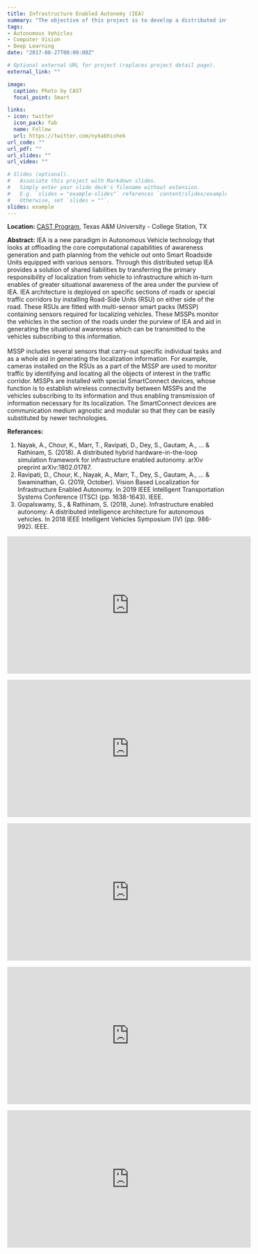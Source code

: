 ```yaml
---
title: Infrastructure Enabled Autonomy (IEA)
summary: "The objective of this project is to develop a distributed intelligence architecture for connected autonomous vehicles by offloading core computational functionalities to the infrastructure. I set up the DSRC communication network for V2V, V2I, and I2I, and developed machine vision capabilities for on-road object detection, tracking, camera/vision assisted SLAM on the smart-infrastructure to enable autonomy in vehicles. All the above techniques were developed on Python, C++, and implemented using ROS."
tags:
- Autonomous Vehicles
- Computer Vision
- Deep Learning
date: "2017-08-27T00:00:00Z"

# Optional external URL for project (replaces project detail page).
external_link: ""

image:
  caption: Photo by CAST
  focal_point: Smart

links:
- icon: twitter
  icon_pack: fab
  name: Follow
  url: https://twitter.com/nykabhishek
url_code: ""
url_pdf: ""
url_slides: ""
url_video: ""

# Slides (optional).
#   Associate this project with Markdown slides.
#   Simply enter your slide deck's filename without extension.
#   E.g. `slides = "example-slides"` references `content/slides/example-slides.md`.
#   Otherwise, set `slides = ""`.
slides: example
---
```


<p>
    <b>Location:</b> <a href="https://cast.tamu.edu/" target="_blank">CAST Program</a>, Texas A&M University - College Station, TX
</p>

<p>
    <b>Abstract:</b>
    IEA is a new paradigm in Autonomous Vehicle technology that looks at offloading the core computational capabilities of awareness generation and path planning from the vehicle out onto Smart Roadside Units equipped with various sensors.
    Through this distributed setup IEA provides a solution of shared liabilities by transferring the primary responsibility of localization from vehicle to infrastructure which in-turn enables of greater situational awareness of the area under the purview of IEA.
    IEA architecture is deployed on specific sections of roads or special traffic corridors by installing Road-Side Units (RSU) on either side of the road. 
    These RSUs are fitted with multi-sensor smart packs (MSSP) containing sensors required for localizing vehicles. 
    These MSSPs monitor the vehicles in the section of the roads under the purview of IEA and aid in generating the situational awareness which can be transmitted to the vehicles subscribing to this information. 
    <br>
    <br>
    MSSP includes several sensors that carry-out specific individual tasks and as a whole aid in generating the localization information. 
    For example, cameras installed on the RSUs as a part of the MSSP are used to monitor traffic by identifying and locating all the objects of interest in the traffic corridor. 
    MSSPs are installed with special SmartConnect devices, whose function is to establish wireless connectivity between MSSPs and the vehicles subscribing to its information and thus enabling transmission of information necessary for its localization. 
    The SmartConnect devices are communication medium agnostic and modular so that they can be easily substituted by newer technologies.
</p>

<p>
    <b>Referances:</b>
    <ol start="1">
        <li>Nayak, A., Chour, K., Marr, T., Ravipati, D., Dey, S., Gautam, A., ... & Rathinam, S. (2018). A distributed hybrid hardware-in-the-loop simulation framework for infrastructure enabled autonomy. arXiv preprint arXiv:1802.01787.</li>
        <li>Ravipati, D., Chour, K., Nayak, A., Marr, T., Dey, S., Gautam, A., ... & Swaminathan, G. (2019, October). Vision Based Localization for Infrastructure Enabled Autonomy. In 2019 IEEE Intelligent Transportation Systems Conference (ITSC) (pp. 1638-1643). IEEE.</li>
        <li>Gopalswamy, S., & Rathinam, S. (2018, June). Infrastructure enabled autonomy: A distributed intelligence architecture for autonomous vehicles. In 2018 IEEE Intelligent Vehicles Symposium (IV) (pp. 986-992). IEEE.</li>
    </ol>
</p>
<p>
    <iframe width="560" height="315" src="https://www.youtube.com/embed/s4xNCPnUPRg" frameborder="0" allow="accelerometer; autoplay; encrypted-media; gyroscope; picture-in-picture" allowfullscreen></iframe>
</p>
<p>
    <iframe width="560" height="315" src="https://www.youtube.com/embed/eOoPIvJhj3k" frameborder="0" allow="accelerometer; autoplay; encrypted-media; gyroscope; picture-in-picture" allowfullscreen></iframe>
</p>
<p>
    <iframe width="560" height="315" src="https://www.youtube.com/embed/iMSxPE9c2QQ" frameborder="0" allow="accelerometer; autoplay; encrypted-media; gyroscope; picture-in-picture" allowfullscreen></iframe>
</p>
<p>
    <iframe width="560" height="315" src="https://www.youtube.com/embed/7MCkzDjaPPY" frameborder="0" allow="accelerometer; autoplay; encrypted-media; gyroscope; picture-in-picture" allowfullscreen></iframe>
</p>
<p>
    <iframe width="560" height="315" src="https://www.youtube.com/embed/X9t4WEsonf0" frameborder="0" allow="accelerometer; autoplay; encrypted-media; gyroscope; picture-in-picture" allowfullscreen></iframe>
</p>
